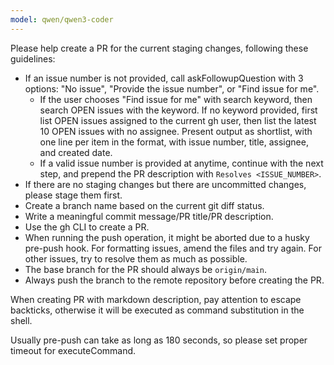 ```yaml
---
model: qwen/qwen3-coder
---
```


Please help create a PR for the current staging changes, following these guidelines:
- If an issue number is not provided, call askFollowupQuestion with 3 options: "No issue", "Provide the issue number", or "Find issue for me".
  - If the user chooses "Find issue for me" with search keyword, then search OPEN issues with the keyword. If no keyword provided, first list OPEN issues assigned to the current gh user, then list the latest 10 OPEN issues with no assignee. Present output as shortlist, with one line per item in the format, with issue number, title, assignee, and created date.
  - If a valid issue number is provided at anytime, continue with the next step, and prepend the PR description with `Resolves <ISSUE_NUMBER>`.
- If there are no staging changes but there are uncommitted changes, please stage them first.
- Create a branch name based on the current git diff status.
- Write a meaningful commit message/PR title/PR description.
- Use the gh CLI to create a PR.
- When running the push operation, it might be aborted due to a husky pre-push hook. For formatting issues, amend the files and try again. For other issues, try to resolve them as much as possible.
- The base branch for the PR should always be `origin/main`.
- Always push the branch to the remote repository before creating the PR.

When creating PR with markdown description, pay attention to escape backticks, otherwise it will be executed as command substitution in the shell.

Usually pre-push can take as long as 180 seconds, so please set proper timeout for executeCommand.
